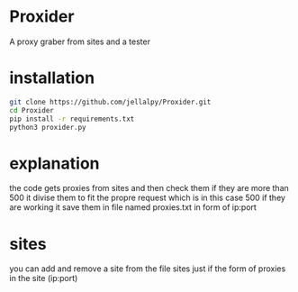 # Proxider
A proxy graber from sites and a tester
# installation
```sh
git clone https://github.com/jellalpy/Proxider.git
cd Proxider
pip install -r requirements.txt
python3 proxider.py
```
# explanation
the code gets proxies from sites and then check them if they are more than 500 it divise them to fit the propre request which is in this case 500 if they are working it save them in file named proxies.txt in form of ip:port
# sites
you can add and remove a site from the file sites just if the form of proxies in the site (ip:port)
